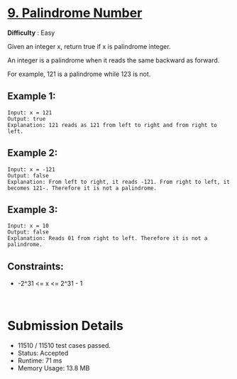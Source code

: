 # [9. Palindrome Number](https://leetcode.com/problems/palindrome-number/)

**Difficulty** : Easy

Given an integer x, return true if x is palindrome integer.

An integer is a palindrome when it reads the same backward as forward.

For example, 121 is a palindrome while 123 is not.

## Example 1:

```
Input: x = 121
Output: true
Explanation: 121 reads as 121 from left to right and from right to left.
```

## Example 2:

```
Input: x = -121
Output: false
Explanation: From left to right, it reads -121. From right to left, it becomes 121-. Therefore it is not a palindrome.
```

## Example 3:

```
Input: x = 10
Output: false
Explanation: Reads 01 from right to left. Therefore it is not a palindrome.
```

## Constraints:

- -2^31 <= x <= 2^31 - 1

<br>

# Submission Details

- 11510 / 11510 test cases passed.
- Status: Accepted
- Runtime: 71 ms
- Memory Usage: 13.8 MB
